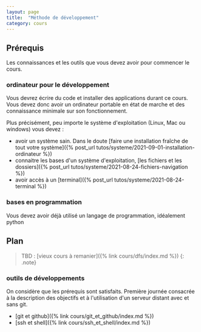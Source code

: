 ```yaml
---
layout: page
title:  "Méthode de développement"
category: cours
---
```




## Prérequis

Les connaissances et les outils que vous devez avoir pour commencer le cours.

### ordinateur pour le développement

Vous devrez écrire du code et installer des applications durant ce cours. Vous devez donc avoir un ordinateur portable en état de marche et des connaissance minimale sur son fonctionnement. 

Plus précisément, peu importe le système d'exploitation (Linux, Mac ou windows) vous devez :
* avoir un système sain. Dans le doute [faire une installation fraîche de tout votre système]({% post_url tutos/systeme/2021-09-01-installation-ordinateur %})
* connaitre les bases d'un système d'exploitation, [les fichiers et les dossiers]({% post_url tutos/systeme/2021-08-24-fichiers-navigation %})
* avoir accès à un [terminal]({% post_url tutos/systeme/2021-08-24-terminal %})

### bases en programmation

Vous devez avoir déjà utilisé un langage de programmation, idéalement python

## Plan

> TBD : [vieux cours à remanier]({% link cours/dfs/index.md %})
{: .note}

### outils de développements

On considère que les prérequis sont satisfaits. Première journée consacrée à la description des objectifs et à l'utilisation d'un serveur distant avec et sans git.

* [git et github]({% link cours/git_et_github/index.md %})
* [ssh et shell]({% link cours/ssh_et_shell/index.md %})



